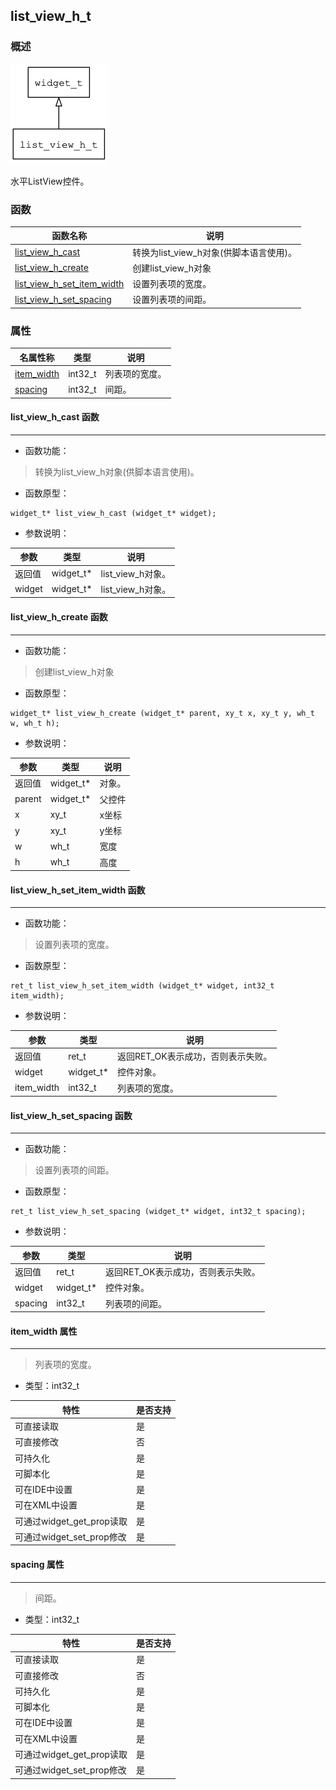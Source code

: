 ## list\_view\_h\_t
### 概述
![image](images/list_view_h_t_0.png)

 水平ListView控件。
### 函数
<p id="list_view_h_t_methods">

| 函数名称 | 说明 | 
| -------- | ------------ | 
| <a href="#list_view_h_t_list_view_h_cast">list\_view\_h\_cast</a> | 转换为list_view_h对象(供脚本语言使用)。 |
| <a href="#list_view_h_t_list_view_h_create">list\_view\_h\_create</a> | 创建list_view_h对象 |
| <a href="#list_view_h_t_list_view_h_set_item_width">list\_view\_h\_set\_item\_width</a> | 设置列表项的宽度。 |
| <a href="#list_view_h_t_list_view_h_set_spacing">list\_view\_h\_set\_spacing</a> | 设置列表项的间距。 |
### 属性
<p id="list_view_h_t_properties">

| 名属性称 | 类型 | 说明 | 
| -------- | ----- | ------------ | 
| <a href="#list_view_h_t_item_width">item\_width</a> | int32\_t | 列表项的宽度。 |
| <a href="#list_view_h_t_spacing">spacing</a> | int32\_t | 间距。 |
#### list\_view\_h\_cast 函数
-----------------------

* 函数功能：

> <p id="list_view_h_t_list_view_h_cast"> 转换为list_view_h对象(供脚本语言使用)。



* 函数原型：

```
widget_t* list_view_h_cast (widget_t* widget);
```

* 参数说明：

| 参数 | 类型 | 说明 |
| -------- | ----- | --------- |
| 返回值 | widget\_t* | list\_view\_h对象。 |
| widget | widget\_t* | list\_view\_h对象。 |
#### list\_view\_h\_create 函数
-----------------------

* 函数功能：

> <p id="list_view_h_t_list_view_h_create"> 创建list_view_h对象



* 函数原型：

```
widget_t* list_view_h_create (widget_t* parent, xy_t x, xy_t y, wh_t w, wh_t h);
```

* 参数说明：

| 参数 | 类型 | 说明 |
| -------- | ----- | --------- |
| 返回值 | widget\_t* | 对象。 |
| parent | widget\_t* | 父控件 |
| x | xy\_t | x坐标 |
| y | xy\_t | y坐标 |
| w | wh\_t | 宽度 |
| h | wh\_t | 高度 |
#### list\_view\_h\_set\_item\_width 函数
-----------------------

* 函数功能：

> <p id="list_view_h_t_list_view_h_set_item_width"> 设置列表项的宽度。



* 函数原型：

```
ret_t list_view_h_set_item_width (widget_t* widget, int32_t item_width);
```

* 参数说明：

| 参数 | 类型 | 说明 |
| -------- | ----- | --------- |
| 返回值 | ret\_t | 返回RET\_OK表示成功，否则表示失败。 |
| widget | widget\_t* | 控件对象。 |
| item\_width | int32\_t | 列表项的宽度。 |
#### list\_view\_h\_set\_spacing 函数
-----------------------

* 函数功能：

> <p id="list_view_h_t_list_view_h_set_spacing"> 设置列表项的间距。



* 函数原型：

```
ret_t list_view_h_set_spacing (widget_t* widget, int32_t spacing);
```

* 参数说明：

| 参数 | 类型 | 说明 |
| -------- | ----- | --------- |
| 返回值 | ret\_t | 返回RET\_OK表示成功，否则表示失败。 |
| widget | widget\_t* | 控件对象。 |
| spacing | int32\_t | 列表项的间距。 |
#### item\_width 属性
-----------------------
> <p id="list_view_h_t_item_width"> 列表项的宽度。


* 类型：int32\_t

| 特性 | 是否支持 |
| -------- | ----- |
| 可直接读取 | 是 |
| 可直接修改 | 否 |
| 可持久化   | 是 |
| 可脚本化   | 是 |
| 可在IDE中设置 | 是 |
| 可在XML中设置 | 是 |
| 可通过widget\_get\_prop读取 | 是 |
| 可通过widget\_set\_prop修改 | 是 |
#### spacing 属性
-----------------------
> <p id="list_view_h_t_spacing"> 间距。


* 类型：int32\_t

| 特性 | 是否支持 |
| -------- | ----- |
| 可直接读取 | 是 |
| 可直接修改 | 否 |
| 可持久化   | 是 |
| 可脚本化   | 是 |
| 可在IDE中设置 | 是 |
| 可在XML中设置 | 是 |
| 可通过widget\_get\_prop读取 | 是 |
| 可通过widget\_set\_prop修改 | 是 |
